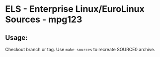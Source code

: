# ELS - Enterprise Linux/EuroLinux Sources - mpg123
 
## Usage:
  Checkout branch or tag. Use `make sources` to recreate  SOURCE0 archive.
